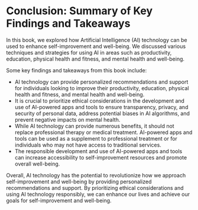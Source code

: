 Conclusion: Summary of Key Findings and Takeaways
=================================================

In this book, we explored how Artificial Intelligence (AI) technology can be used to enhance self-improvement and well-being. We discussed various techniques and strategies for using AI in areas such as productivity, education, physical health and fitness, and mental health and well-being.

Some key findings and takeaways from this book include:

* AI technology can provide personalized recommendations and support for individuals looking to improve their productivity, education, physical health and fitness, and mental health and well-being.
* It is crucial to prioritize ethical considerations in the development and use of AI-powered apps and tools to ensure transparency, privacy, and security of personal data, address potential biases in AI algorithms, and prevent negative impacts on mental health.
* While AI technology can provide numerous benefits, it should not replace professional therapy or medical treatment. AI-powered apps and tools can be used as a supplement to professional treatment or for individuals who may not have access to traditional services.
* The responsible development and use of AI-powered apps and tools can increase accessibility to self-improvement resources and promote overall well-being.

Overall, AI technology has the potential to revolutionize how we approach self-improvement and well-being by providing personalized recommendations and support. By prioritizing ethical considerations and using AI technology responsibly, we can enhance our lives and achieve our goals for self-improvement and well-being.


